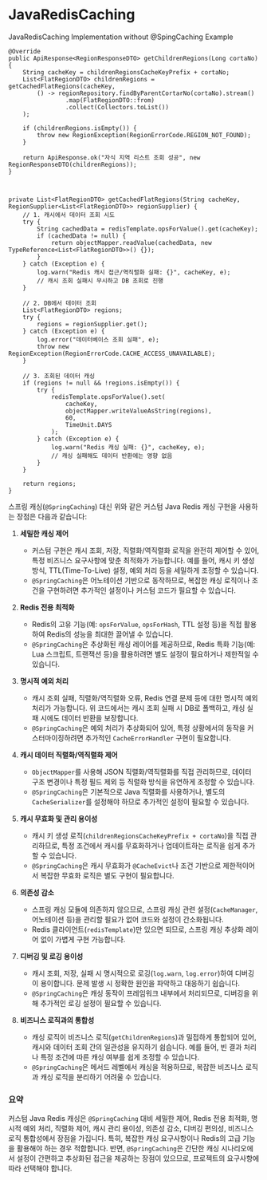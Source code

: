 # JavaRedisCaching

JavaRedisCaching Implementation without @SpingCaching Example

```
@Override
public ApiResponse<RegionResponseDTO> getChildrenRegions(Long cortaNo) {
    String cacheKey = childrenRegionsCacheKeyPrefix + cortaNo;
    List<FlatRegionDTO> childrenRegions = getCachedFlatRegions(cacheKey, 
        () -> regionRepository.findByParentCortarNo(cortaNo).stream()
                .map(FlatRegionDTO::from)
                .collect(Collectors.toList())
    );
    
    if (childrenRegions.isEmpty()) {
        throw new RegionException(RegionErrorCode.REGION_NOT_FOUND);
    }
    
    return ApiResponse.ok("자식 지역 리스트 조회 성공", new RegionResponseDTO(childrenRegions));
}



private List<FlatRegionDTO> getCachedFlatRegions(String cacheKey, RegionSupplier<List<FlatRegionDTO>> regionSupplier) {
    // 1. 캐시에서 데이터 조회 시도
    try {
        String cachedData = redisTemplate.opsForValue().get(cacheKey);
        if (cachedData != null) {
            return objectMapper.readValue(cachedData, new TypeReference<List<FlatRegionDTO>>() {});
        }
    } catch (Exception e) {
        log.warn("Redis 캐시 접근/역직렬화 실패: {}", cacheKey, e);
        // 캐시 조회 실패시 무시하고 DB 조회로 진행
    }
    
    // 2. DB에서 데이터 조회
    List<FlatRegionDTO> regions;
    try {
        regions = regionSupplier.get();
    } catch (Exception e) {
        log.error("데이터베이스 조회 실패", e);
        throw new RegionException(RegionErrorCode.CACHE_ACCESS_UNAVAILABLE);
    }
    
    // 3. 조회된 데이터 캐싱
    if (regions != null && !regions.isEmpty()) {
        try {
            redisTemplate.opsForValue().set(
                cacheKey, 
                objectMapper.writeValueAsString(regions), 
                60, 
                TimeUnit.DAYS
            );
        } catch (Exception e) {
            log.warn("Redis 캐싱 실패: {}", cacheKey, e);
            // 캐싱 실패해도 데이터 반환에는 영향 없음
        }
    }
    
    return regions;
}
```

스프링 캐싱(`@SpringCaching`) 대신 위와 같은 커스텀 Java Redis 캐싱 구현을 사용하는 장점은 다음과 같습니다:

1. **세밀한 캐싱 제어**  
   - 커스텀 구현은 캐시 조회, 저장, 직렬화/역직렬화 로직을 완전히 제어할 수 있어, 특정 비즈니스 요구사항에 맞춘 최적화가 가능합니다. 예를 들어, 캐시 키 생성 방식, TTL(Time-To-Live) 설정, 예외 처리 등을 세밀하게 조정할 수 있습니다.
   - `@SpringCaching`은 어노테이션 기반으로 동작하므로, 복잡한 캐싱 로직이나 조건을 구현하려면 추가적인 설정이나 커스텀 코드가 필요할 수 있습니다.

2. **Redis 전용 최적화**  
   - Redis의 고유 기능(예: `opsForValue`, `opsForHash`, TTL 설정 등)을 직접 활용하여 Redis의 성능을 최대한 끌어낼 수 있습니다.
   - `@SpringCaching`은 추상화된 캐싱 레이어를 제공하므로, Redis 특화 기능(예: Lua 스크립트, 트랜잭션 등)을 활용하려면 별도 설정이 필요하거나 제한적일 수 있습니다.

3. **명시적 예외 처리**  
   - 캐시 조회 실패, 직렬화/역직렬화 오류, Redis 연결 문제 등에 대한 명시적 예외 처리가 가능합니다. 위 코드에서는 캐시 조회 실패 시 DB로 폴백하고, 캐싱 실패 시에도 데이터 반환을 보장합니다.
   - `@SpringCaching`은 예외 처리가 추상화되어 있어, 특정 상황에서의 동작을 커스터마이징하려면 추가적인 `CacheErrorHandler` 구현이 필요합니다.

4. **캐시 데이터 직렬화/역직렬화 제어**  
   - `ObjectMapper`를 사용해 JSON 직렬화/역직렬화를 직접 관리하므로, 데이터 구조 변경이나 특정 필드 제외 등 직렬화 방식을 유연하게 조정할 수 있습니다.
   - `@SpringCaching`은 기본적으로 Java 직렬화를 사용하거나, 별도의 `CacheSerializer`를 설정해야 하므로 추가적인 설정이 필요할 수 있습니다.

5. **캐시 무효화 및 관리 용이성**  
   - 캐시 키 생성 로직(`childrenRegionsCacheKeyPrefix + cortaNo`)을 직접 관리하므로, 특정 조건에서 캐시를 무효화하거나 업데이트하는 로직을 쉽게 추가할 수 있습니다.
   - `@SpringCaching`은 캐시 무효화가 `@CacheEvict`나 조건 기반으로 제한적이어서 복잡한 무효화 로직은 별도 구현이 필요합니다.

6. **의존성 감소**  
   - 스프링 캐싱 모듈에 의존하지 않으므로, 스프링 캐싱 관련 설정(`CacheManager`, 어노테이션 등)을 관리할 필요가 없어 코드와 설정이 간소화됩니다.
   - Redis 클라이언트(`redisTemplate`)만 있으면 되므로, 스프링 캐싱 추상화 레이어 없이 가볍게 구현 가능합니다.

7. **디버깅 및 로깅 용이성**  
   - 캐시 조회, 저장, 실패 시 명시적으로 로깅(`log.warn`, `log.error`)하여 디버깅이 용이합니다. 문제 발생 시 정확한 원인을 파악하고 대응하기 쉽습니다.
   - `@SpringCaching`은 캐싱 동작이 프레임워크 내부에서 처리되므로, 디버깅을 위해 추가적인 로깅 설정이 필요할 수 있습니다.

8. **비즈니스 로직과의 통합성**  
   - 캐싱 로직이 비즈니스 로직(`getChildrenRegions`)과 밀접하게 통합되어 있어, 캐시와 데이터 조회 간의 일관성을 유지하기 쉽습니다. 예를 들어, 빈 결과 처리나 특정 조건에 따른 캐싱 여부를 쉽게 조정할 수 있습니다.
   - `@SpringCaching`은 메서드 레벨에서 캐싱을 적용하므로, 복잡한 비즈니스 로직과 캐싱 로직을 분리하기 어려울 수 있습니다.

### 요약
커스텀 Java Redis 캐싱은 `@SpringCaching` 대비 세밀한 제어, Redis 전용 최적화, 명시적 예외 처리, 직렬화 제어, 캐시 관리 용이성, 의존성 감소, 디버깅 편의성, 비즈니스 로직 통합성에서 장점을 가집니다. 특히, 복잡한 캐싱 요구사항이나 Redis의 고급 기능을 활용해야 하는 경우 적합합니다. 반면, `@SpringCaching`은 간단한 캐싱 시나리오에서 설정이 간편하고 추상화된 접근을 제공하는 장점이 있으므로, 프로젝트의 요구사항에 따라 선택해야 합니다.
